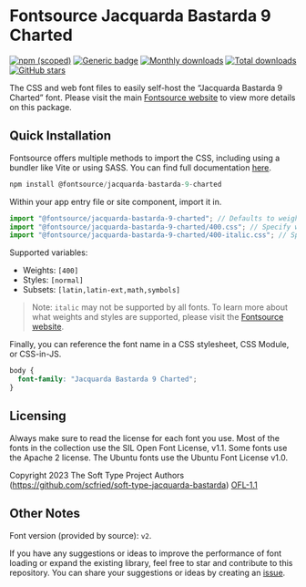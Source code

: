 # Fontsource Jacquarda Bastarda 9 Charted

[![npm (scoped)](https://img.shields.io/npm/v/@fontsource/jacquarda-bastarda-9-charted?color=brightgreen)](https://www.npmjs.com/package/@fontsource/jacquarda-bastarda-9-charted) [![Generic badge](https://img.shields.io/badge/fontsource-passing-brightgreen)](https://github.com/fontsource/fontsource) [![Monthly downloads](https://badgen.net/npm/dm/@fontsource/jacquarda-bastarda-9-charted)](https://github.com/fontsource/fontsource) [![Total downloads](https://badgen.net/npm/dt/@fontsource/jacquarda-bastarda-9-charted)](https://github.com/fontsource/fontsource) [![GitHub stars](https://img.shields.io/github/stars/fontsource/fontsource.svg?style=social&label=Star)](https://github.com/fontsource/fontsource/stargazers)

The CSS and web font files to easily self-host the “Jacquarda Bastarda 9 Charted” font. Please visit the main [Fontsource website](https://fontsource.org/fonts/jacquarda-bastarda-9-charted) to view more details on this package.

## Quick Installation

Fontsource offers multiple methods to import the CSS, including using a bundler like Vite or using SASS. You can find full documentation [here](https://fontsource.org/docs/getting-started/introduction).

```javascript
npm install @fontsource/jacquarda-bastarda-9-charted
```

Within your app entry file or site component, import it in.

```javascript
import "@fontsource/jacquarda-bastarda-9-charted"; // Defaults to weight 400
import "@fontsource/jacquarda-bastarda-9-charted/400.css"; // Specify weight
import "@fontsource/jacquarda-bastarda-9-charted/400-italic.css"; // Specify weight and style
```

Supported variables:
- Weights: `[400]`
- Styles: `[normal]`
- Subsets: `[latin,latin-ext,math,symbols]`

> Note: `italic` may not be supported by all fonts. To learn more about what weights and styles are supported, please visit the [Fontsource website](https://fontsource.org/fonts/jacquarda-bastarda-9-charted).

Finally, you can reference the font name in a CSS stylesheet, CSS Module, or CSS-in-JS.

```css
body {
  font-family: "Jacquarda Bastarda 9 Charted";
}
```

## Licensing
Always make sure to read the license for each font you use. Most of the fonts in the collection use the SIL Open Font License, v1.1. Some fonts use the Apache 2 license. The Ubuntu fonts use the Ubuntu Font License v1.0.

Copyright 2023 The Soft Type Project Authors (https://github.com/scfried/soft-type-jacquarda-bastarda)
[OFL-1.1](https://openfontlicense.org)

## Other Notes
Font version (provided by source): `v2`.

If you have any suggestions or ideas to improve the performance of font loading or expand the existing library, feel free to star and contribute to this repository. You can share your suggestions or ideas by creating an [issue](https://github.com/fontsource/fontsource/issues).